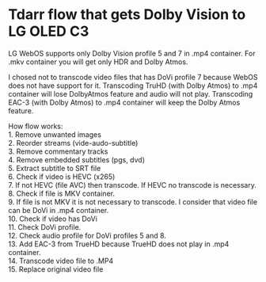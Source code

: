 # Tdarr flow that gets Dolby Vision to LG OLED C3
<p align="left">
  LG WebOS supports only Dolby Vision profile 5 and 7 in .mp4 container. For .mkv container you will get only HDR and Dolby Atmos. 
</p>
<p align="left">
  I chosed not to transcode video files that has DoVi profile 7 because WebOS does not have support for it. Transcoding TruHD (with Dolby Atmos) to .mp4 container will lose DolbyAtmos feature and audio will not play. Transcoding EAC-3 (with Dolby Atmos) to .mp4 container will keep the Dolby Atmos feature.
</p>
<p align="left">
  How flow works: </br>
  1. Remove unwanted images</br>
  2. Reorder streams (vide-audo-subtitle)</br>
  3. Remove commentary tracks</br>
  4. Remove embedded subtitles (pgs, dvd)</br>
  5. Extract subtitle to SRT file</br>
  6. Check if video is HEVC (x265)</br>
  7. If not HEVC (file AVC) then transcode. If HEVC no transcode is necessary.</br>
  8. Check if file is MKV container.</br>
  9. If file is not MKV it is not necessary to transcode. I consider that video file can be DoVi in .mp4 container.</br>
  10. Check if video has DoVi</br>
  11. Check DoVi profile.</br>
  12. Check audio profile for DoVi profiles 5 and 8.</br>
  13. Add EAC-3 from TrueHD because TrueHD does not play in .mp4 container. </br>
  14. Transcode video file to .MP4</br>
  15. Replace original video file
</p>
